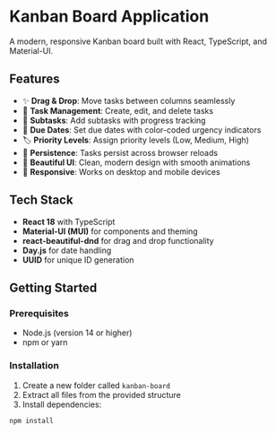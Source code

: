 # Kanban Board Application

A modern, responsive Kanban board built with React, TypeScript, and Material-UI.

## Features

- ✨ **Drag & Drop**: Move tasks between columns seamlessly
- 📝 **Task Management**: Create, edit, and delete tasks
- 🎯 **Subtasks**: Add subtasks with progress tracking
- 📅 **Due Dates**: Set due dates with color-coded urgency indicators
- 🏷️ **Priority Levels**: Assign priority levels (Low, Medium, High)
- 💾 **Persistence**: Tasks persist across browser reloads
- 🎨 **Beautiful UI**: Clean, modern design with smooth animations
- 📱 **Responsive**: Works on desktop and mobile devices

## Tech Stack

- **React 18** with TypeScript
- **Material-UI (MUI)** for components and theming
- **react-beautiful-dnd** for drag and drop functionality
- **Day.js** for date handling
- **UUID** for unique ID generation

## Getting Started

### Prerequisites

- Node.js (version 14 or higher)
- npm or yarn

### Installation

1. Create a new folder called `kanban-board`
2. Extract all files from the provided structure
3. Install dependencies:

```bash
npm install